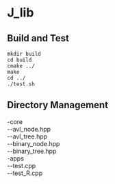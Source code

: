 # J_lib

## Build and Test
    mkdir build
    cd build
    cmake ../
    make
    cd ../
    ./test.sh
## Directory Management
-core<br>
--avl_node.hpp<br>
--avl_tree.hpp<br>
--binary_node.hpp<br>
--binary_tree.hpp<br>
-apps<br>
--test.cpp<br>
--test_R.cpp<br>

